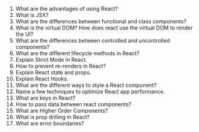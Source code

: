 1. What are the advantages of using React?
2. What is JSX?
3. What are the differences between functional and class components?
4. What is the virtual DOM? How does react use the virtual DOM to render the UI?
5. What are the differences between controlled and uncontrolled components?
6. What are the different lifecycle methods in React?
7. Explain Strict Mode in React.
8. How to prevent re-renders in React?
9. Explain React state and props.
10. Explain React Hooks.
11. What are the different ways to style a React component?
12. Name a few techniques to optimize React app performance.
13. What are keys in React?
14. How to pass data between react components?
15. What are Higher Order Components?
16. What is prop drilling in React?
17. What are error boundaries?